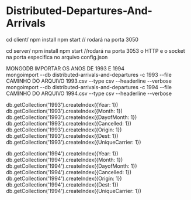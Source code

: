 # Distributed-Departures-And-Arrivals

cd client/
npm install
npm start // rodará na porta 3050

cd server/
npm install
npm start //rodará na porta 3053 o HTTP e o socket na porta especifica no arquivo config.json


MONGODB
IMPORTAR OS ANOS DE 1993 E 1994 <br/>
mongoimport --db distributed-arrivals-and-departures -c 1993 --file CAMINHO DO ARQUIVO 1993.csv --type csv
--headerline --verbose <br/>
mongoimport --db distributed-arrivals-and-departures -c 1994 --file CAMINHO DO ARQUIVO 1994.csv --type csv
--headerline --verbose

db.getCollection('1993').createIndex({Year: 1})
db.getCollection('1993').createIndex({Month: 1})
db.getCollection('1993').createIndex({DayofMonth: 1})
db.getCollection('1993').createIndex({Cancelled: 1})
db.getCollection('1993').createIndex({Origin: 1})
db.getCollection('1993').createIndex({Dest: 1})
db.getCollection('1993').createIndex({UniqueCarrier: 1})

db.getCollection('1994').createIndex({Year: 1})
db.getCollection('1994').createIndex({Month: 1})
db.getCollection('1994').createIndex({DayofMonth: 1})
db.getCollection('1994').createIndex({Cancelled: 1})
db.getCollection('1994').createIndex({Origin: 1})
db.getCollection('1994').createIndex({Dest: 1})
db.getCollection('1994').createIndex({UniqueCarrier: 1})
